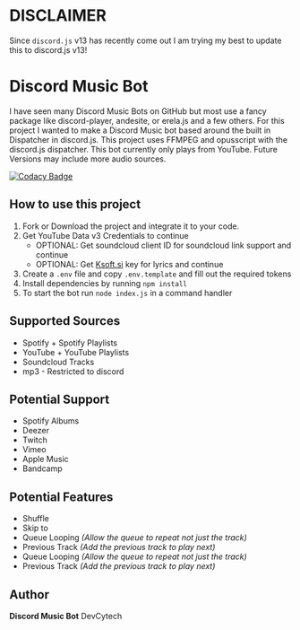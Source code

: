 # DISCLAIMER
Since `discord.js` v13 has recently come out I am trying my best to update this to discord.js v13!

# Discord Music Bot

I have seen many Discord Music Bots on GitHub but most use a fancy package like discord-player, andesite, or erela.js and a few others. For this project I wanted to make a Discord Music bot based around the built in Dispatcher in discord.js. This project uses FFMPEG and opusscript with the discord.js dispatcher. This bot currently only plays from YouTube. Future Versions may include more audio sources.

[![Codacy Badge](https://app.codacy.com/project/badge/Grade/542b1ad898fd46c5a7130a0881dbf3b4)](https://www.codacy.com/gh/DevCytech/Discord-Music-Bot/dashboard?utm_source=github.com&utm_medium=referral&utm_content=DevCytech/Discord-Music-Bot&utm_campaign=Badge_Grade)

## How to use this project

1. Fork or Download the project and integrate it to your code.
2. Get YouTube Data v3 Credentials to continue
    - OPTIONAL: Get soundcloud client ID for soundcloud link support and continue
    - OPTIONAL: Get [Ksoft.si](https://ksoft.si/) key for lyrics and continue
3. Create a `.env` file and copy `.env.template` and fill out the required tokens
4. Install dependencies by running `npm install`
5. To start the bot run `node index.js` in a command handler

## Supported Sources

-   Spotify + Spotify Playlists
-   YouTube + YouTube Playlists
-   Soundcloud Tracks
-   mp3 - Restricted to discord

## Potential Support

-   Spotify Albums
-   Deezer
-   Twitch
-   Vimeo
-   Apple Music
-   Bandcamp

## Potential Features

-   Shuffle
-   Skip to
-   Queue Looping _(Allow the queue to repeat not just the track)_
-   Previous Track _(Add the previous track to play next)_
-   Queue Looping _(Allow the queue to repeat not just the track)_
-   Previous Track _(Add the previous track to play next)_

## Author

**Discord Music Bot** DevCytech
